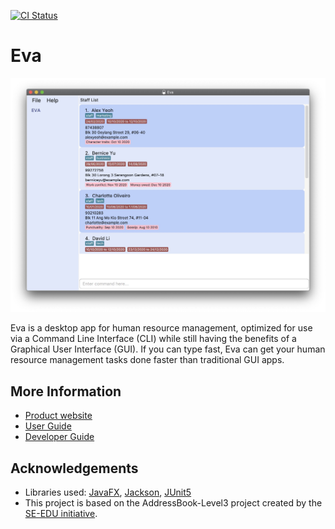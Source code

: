 [![CI Status](https://github.com/se-edu/addressbook-level3/workflows/Java%20CI/badge.svg)](https://github.com/se-edu/addressbook-level3/actions)

# Eva

![Ui](docs/images/Ui.png)

Eva is a desktop app for human resource management, optimized for use via a Command Line Interface (CLI) while still having the benefits of a Graphical User Interface (GUI). If you can type fast, Eva can get your human resource management tasks done faster than traditional GUI apps.

## More Information
* [Product website](https://ay2021s1-cs2103t-w13-1.github.io/tp/)
* [User Guide](https://ay2021s1-cs2103t-w13-1.github.io/tp/UserGuide.html)
* [Developer Guide](https://ay2021s1-cs2103t-w13-1.github.io/tp/DeveloperGuide.html)
## Acknowledgements
 * Libraries used: [JavaFX](https://openjfx.io/), [Jackson](https://github.com/FasterXML/jackson), [JUnit5](https://github.com/junit-team/junit5)
 * This project is based on the AddressBook-Level3 project created by the [SE-EDU initiative](https://se-education.org).
 
